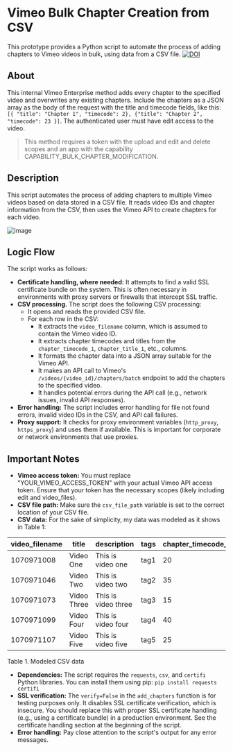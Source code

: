 # Vimeo Bulk Chapter Creation from CSV

This prototype provides a Python script to automate the process of adding chapters to Vimeo videos in bulk, using data from a CSV file.
[![DOI](https://zenodo.org/badge/DOI/10.5281/zenodo.15113139.svg)](https://doi.org/10.5281/zenodo.15113139)


## About

This internal Vimeo Enterprise method adds every chapter to the specified video and overwrites any existing chapters. Include the chapters as a JSON array as the body of the request with the title and timecode fields, like this: `[{ "title": "Chapter 1", "timecode": 2}, {"title": "Chapter 2", "timecode": 23 }]`. The authenticated user must have edit access to the video.
>
>   This method requires a token with the upload and edit and delete scopes and an app with the capability CAPABILITY_BULK_CHAPTER_MODIFICATION.


## Description
This script automates the process of adding chapters to multiple Vimeo videos based on data stored in a CSV file. It reads video IDs and chapter information from the CSV, then uses the Vimeo API to create chapters for each video.

![image](https://github.com/user-attachments/assets/9890393d-dfac-40c0-bf12-eb3c17951b3a)


## Logic Flow

The script works as follows:

*  **Certificate handling, where needed:** It attempts to find a valid SSL certificate bundle on the system. This is often necessary in environments with proxy servers or firewalls that intercept SSL traffic.
*  **CSV processing.** The script does the following CSV processing:
    * It opens and reads the provided CSV file.
    * For each row in the CSV:
        * It extracts the `video_filename` column, which is assumed to contain the Vimeo video ID.
        * It extracts chapter timecodes and titles from the `chapter_timecode_1`, `chapter_title_1`, etc., columns.
        * It formats the chapter data into a JSON array suitable for the Vimeo API.
        * It makes an API call to Vimeo's `/videos/{video_id}/chapters/batch` endpoint to add the chapters to the specified video.
        * It handles potential errors during the API call (e.g., network issues, invalid API responses).
* **Error handling:** The script includes error handling for file not found errors, invalid video IDs in the CSV, and API call failures.
* **Proxy support:** It checks for proxy environment variables (`http_proxy`, `https_proxy`) and uses them if available. This is important for corporate or network environments that use proxies.

## Important Notes

* **Vimeo access token:** You must replace "YOUR_VIMEO_ACCESS_TOKEN" with your actual Vimeo API access token. Ensure that your token has the necessary scopes (likely including edit and video_files).
* **CSV file path:** Make sure the `csv_file_path` variable is set to the correct location of your CSV file.
* **CSV data:** For the sake of simplicity, my data was modeled as it shows in Table 1:

| video_filename | title       | description        | tags | chapter_timecode_1 | chapter_title_1 | chapter_timecode_2 | chapter_title_2 | chapter_timecode_3 | chapter_title_3 |
|----------------|-------------|--------------------|------|--------------------|-----------------|--------------------|-----------------|--------------------|-----------------|
| 1070971008     | Video One   | This is video one  | tag1 | 20               | V1_Chapter 1    | 90               | V1_Chapter 2    | 170               | V1_Chapter 3    |
| 1070971046     | Video Two   | This is video two  | tag2 | 35               | V2_Chapter 1    | 110              | V2_Chapter 2    | 160               | V2_Chapter 3    |
| 1070971073     | Video Three | This is video three | tag3 | 15               | V3_Chapter 1    | 80               | V3_Chapter 2    | 155               | V3_Chapter 3    |
| 1070971099     | Video Four  | This is video four | tag4 | 40               | V4_Chapter 1    | 100              | V4_Chapter 2    | 175               | V4_Chapter 3    |
| 1070971107     | Video Five  | This is video five  | tag5 | 25               | V5_Chapter 1    | 105              | V5_Chapter 2    | 165               | V5_Chapter 3    |

Table 1. Modeled CSV data
* **Dependencies:** The script requires the `requests`, `csv`, and `certifi` Python libraries. You can install them using pip: `pip install requests certifi`
* **SSL verification:** The `verify=False` in the `add_chapters` function is for testing purposes only. It disables SSL certificate verification, which is insecure. You should replace this with proper SSL certificate handling (e.g., using a certificate bundle) in a production environment. See the certificate handling section at the beginning of the script.
* **Error handling:** Pay close attention to the script's output for any error messages.
